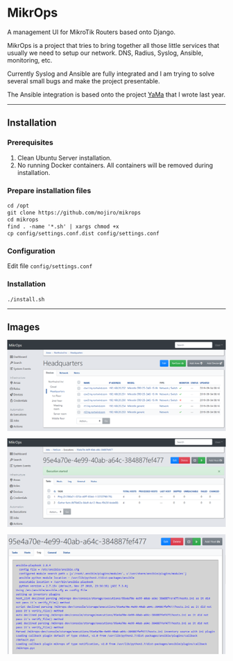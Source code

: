 # MikrOps
A management UI for MikroTik Routers based onto Django.

MikrOps is a project that tries to bring together all those little services that usually we need to setup our network. DNS, Radius, Syslog, Ansible, monitoring, etc.

Currently Syslog and Ansible are fully integrated and I am trying to solve several small bugs and make the project presentable.

The Ansible integration is based onto the project [YaMa](https://github.com/mojiro/yama) that I wrote last year.

----

## Installation

### Prerequisites
1. Clean Ubuntu Server installation.
2. No running Docker containers. All containers will be removed during installation.

### Prepare installation files

```
cd /opt
git clone https://github.com/mojiro/mikrops
cd mikrops
find . -name '*.sh' | xargs chmod +x
cp config/settings.conf.dist config/settings.conf
```

### Configuration

Edit file `config/settings.conf`

### Installation
```
./install.sh
```

----

## Images

![mikrops area devices](mikrops-area-devices.png)

![mikrops execution start](mikrops-execution-start.png)

![mikrops execution log](mikrops-execution-log.png)

